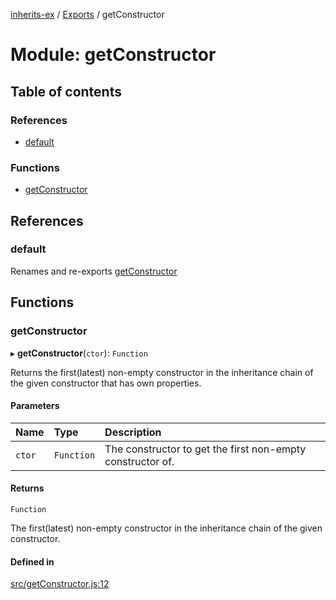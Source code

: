 [inherits-ex](../README.md) / [Exports](../modules.md) / getConstructor

# Module: getConstructor

## Table of contents

### References

- [default](getConstructor.md#default)

### Functions

- [getConstructor](getConstructor.md#getconstructor)

## References

### default

Renames and re-exports [getConstructor](getConstructor.md#getconstructor)

## Functions

### getConstructor

▸ **getConstructor**(`ctor`): `Function`

Returns the first(latest) non-empty constructor in the inheritance chain of the given constructor that has own properties.

#### Parameters

| Name | Type | Description |
| :------ | :------ | :------ |
| `ctor` | `Function` | The constructor to get the first non-empty constructor of. |

#### Returns

`Function`

The first(latest) non-empty constructor in the inheritance chain of the given constructor.

#### Defined in

[src/getConstructor.js:12](https://github.com/snowyu/inherits-ex.js/blob/fe6c4cf/src/getConstructor.js#L12)
